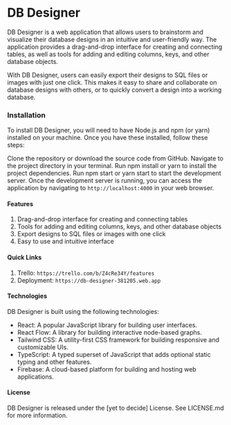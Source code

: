 # DB Designer

DB Designer is a web application that allows users to brainstorm and visualize their database designs in an intuitive and user-friendly way. The application provides a drag-and-drop interface for creating and connecting tables, as well as tools for adding and editing columns, keys, and other database objects.

With DB Designer, users can easily export their designs to SQL files or images with just one click. This makes it easy to share and collaborate on database designs with others, or to quickly convert a design into a working database.

### Installation
To install DB Designer, you will need to have Node.js and npm (or yarn) installed on your machine. Once you have these installed, follow these steps:

Clone the repository or download the source code from GitHub.
Navigate to the project directory in your terminal.
Run npm install or yarn to install the project dependencies.
Run npm start or yarn start to start the development server.
Once the development server is running, you can access the application by navigating to `http://localhost:4000` in your web browser.



#### Features
1. Drag-and-drop interface for creating and connecting tables
2. Tools for adding and editing columns, keys, and other database objects
3. Export designs to SQL files or images with one click
4. Easy to use and intuitive interface


#### Quick Links
1. Trello: `https://trello.com/b/Z4cRe34Y/features`
2. Deployment: `https://db-designer-381205.web.app`


#### Technologies
DB Designer is built using the following technologies:

- React: A popular JavaScript library for building user interfaces.
- React Flow: A library for building interactive node-based graphs.
- Tailwind CSS: A utility-first CSS framework for building responsive and customizable UIs.
- TypeScript: A typed superset of JavaScript that adds optional static typing and other features.
- Firebase: A cloud-based platform for building and hosting web applications.

#### License
DB Designer is released under the [yet to decide] License. See LICENSE.md for more information.